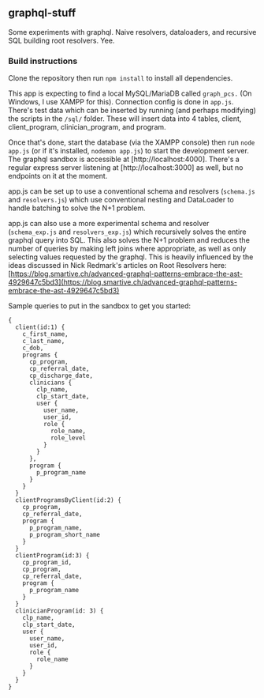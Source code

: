## graphql-stuff

Some experiments with graphql. Naive resolvers, dataloaders, and recursive SQL building root resolvers. Yee.

### Build instructions
Clone the repository then run `npm install` to install all dependencies.

This app is expecting to find a local MySQL/MariaDB called `graph_pcs.` (On Windows, I use XAMPP for this). Connection config is done in `app.js`. There's test data which can be inserted by running (and perhaps modifying) the scripts in the `/sql/` folder. These will insert data into 4 tables, client, client_program, clinician_program, and program.

Once that's done, start the database (via the XAMPP console) then run `node app.js` (or if it's installed, `nodemon app.js`) to start the development server. The graphql sandbox is accessible at [http://localhost:4000]. There's a regular express server listening at [http://localhost:3000] as well, but no endpoints on it at the moment.

app.js can be set up to use a conventional schema and resolvers (`schema.js` and `resolvers.js`) which use conventional nesting and DataLoader to handle batching to solve the N+1 problem. 

app.js can also use a more experimental schema and resolver (`schema_exp.js` and `resolvers_exp.js`) which recursively solves the entire graphql query into SQL. This also solves the N+1 problem and reduces the number of queries by making left joins where appropriate, as well as only selecting values requested by the graphql. This is heavily influenced by the ideas discussed in Nick Redmark's articles on Root Resolvers here: [https://blog.smartive.ch/advanced-graphql-patterns-embrace-the-ast-4929647c5bd3](https://blog.smartive.ch/advanced-graphql-patterns-embrace-the-ast-4929647c5bd3)

Sample queries to put in the sandbox to get you started:
```
{
  client(id:1) {
    c_first_name,
    c_last_name,
    c_dob,
    programs {
      cp_program,
      cp_referral_date,
      cp_discharge_date,
      clinicians {
        clp_name,
        clp_start_date,
        user {
          user_name,
          user_id,
          role {
            role_name,
            role_level
          }
        }
      },
      program {
        p_program_name
      }
    }
  }
  clientProgramsByClient(id:2) {
    cp_program,
    cp_referral_date,
    program {
      p_program_name,
      p_program_short_name
    }
  }
  clientProgram(id:3) {
    cp_program_id,
    cp_program,
    cp_referral_date,
    program {
      p_program_name
    }
  }
  clinicianProgram(id: 3) {
    clp_name,
    clp_start_date,
    user {
      user_name,
      user_id,
      role {
        role_name
      }
    }
  }
}
```


